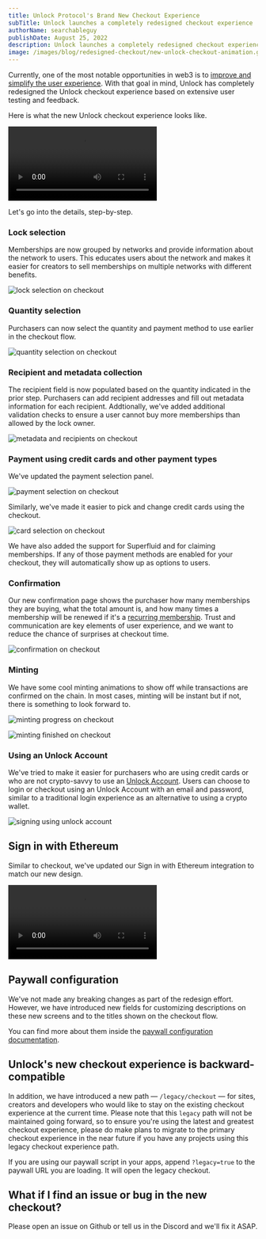 ```yaml
---
title: Unlock Protocol's Brand New Checkout Experience
subTitle: Unlock launches a completely redesigned checkout experience
authorName: searchableguy
publishDate: August 25, 2022
description: Unlock launches a completely redesigned checkout experience.
image: /images/blog/redesigned-checkout/new-unlock-checkout-animation.gif
---
```


Currently, one of the most notable opportunities in web3 is to [improve and simplify the user experience](https://builtin.com/design-ux/web3-design). With that goal in mind, Unlock has completely redesigned the Unlock checkout experience based on extensive user testing and feedback.

Here is what the new Unlock checkout experience looks like.

<video controls autoplay>
  <source src="/images/blog/redesigned-checkout/checkout-experience.mp4" type="video/mp4">
</video>

Let's go into the details, step-by-step.

### Lock selection

Memberships are now grouped by networks and provide information about the network to users. This educates users about the network and makes it easier for creators to sell memberships on multiple networks with different benefits.

![lock selection on checkout](/images/blog/redesigned-checkout/checkout-1.png)

### Quantity selection

Purchasers can now select the quantity and payment method to use earlier in the checkout flow.

![quantity selection on checkout](/images/blog/redesigned-checkout/checkout-quantity.jpg)

### Recipient and metadata collection

The recipient field is now populated based on the quantity indicated in the prior step. Purchasers can add recipient addresses and fill out metadata information for each recipient. Addtionally, we've added additional validation checks to ensure a user cannot buy more memberships than allowed by the lock owner.

![metadata and recipients on checkout](/images/blog/redesigned-checkout/checkout-recipients.png)

### Payment using credit cards and other payment types

We've updated the payment selection panel.

![payment selection on checkout](/images/blog/redesigned-checkout/checkout-payment.png)

Similarly, we've made it easier to pick and change credit cards using the checkout.

![card selection on checkout](/images/blog/redesigned-checkout/checkout-card.png)

We have also added the support for Superfluid and for claiming memberships. If any of those payment methods are enabled for your checkout, they will automatically show up as options to users.

### Confirmation

Our new confirmation page shows the purchaser how many memberships they are buying, what the total amount is, and how many times a membership will be renewed if it's a [recurring membership](https://unlock-protocol.com/blog/recurring-subscription-nft). Trust and communication are key elements of user experience, and we want to reduce the chance of surprises at checkout time.

![confirmation on checkout](/images/blog/redesigned-checkout/checkout-finished.png)

### Minting

We have some cool minting animations to show off while transactions are confirmed on the chain. In most cases, minting will be instant but if not, there is something to look forward to.

![minting progress on checkout](/images/blog/redesigned-checkout/new-checkout-minting.png)

![minting finished on checkout](/images/blog/redesigned-checkout/new-checkout-finished.png)

### Using an Unlock Account

We've tried to make it easier for purchasers who are using credit cards or who are not crypto-savvy to use an [Unlock Account](https://docs.unlock-protocol.com/basics/new-to-unlock/unlock-accounts). Users can choose to login or checkout using an Unlock Account with an email and password, similar to a traditional login experience as an alternative to using a crypto wallet.

![signing using unlock account](/images/blog/redesigned-checkout/new-checkout-unlock-account.png)

## Sign in with Ethereum

Similar to checkout, we've updated our Sign in with Ethereum integration to match our new design.

<video controls autoplay>
  <source src="/images/blog/redesigned-checkout/sign-in-with-ethereum.mp4" type="video/mp4">
</video>

## Paywall configuration

We've not made any breaking changes as part of the redesign effort. However, we have introduced new fields for customizing descriptions on these new screens and to the titles shown on the checkout flow.

You can find more about them inside the [paywall configuration documentation](https://docs.unlock-protocol.com/tools/paywall/configuring-checkout).

## Unlock's new checkout experience is backward-compatible

In addition, we have introduced a new path — `/legacy/checkout` — for sites, creators and developers who would like to stay on the existing checkout experience at the current time. Please note that this `legacy` path will not be maintained going forward, so to ensure you're using the latest and greatest checkout experience, please do make plans to migrate to the primary checkout experience in the near future if you have any projects using this legacy checkout experience path.

If you are using our paywall script in your apps, append `?legacy=true` to the paywall URL you are loading. It will open the legacy checkout.

## What if I find an issue or bug in the new checkout?

Please open an issue on Github or tell us in the Discord and we'll fix it ASAP.
